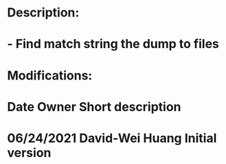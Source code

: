 # Description:
#  - Find match string the dump to files 
# Modifications:
# Date         Owner             Short description
# 06/24/2021   David-Wei Huang        Initial version
